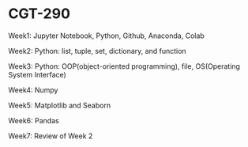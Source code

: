 # CGT-290

Week1: Jupyter Notebook, Python, Github, Anaconda, Colab <br />

Week2: Python: list, tuple, set, dictionary, and function <br />

Week3: Python: OOP(object-oriented programming), file, OS(Operating System Interface) <br />

Week4: Numpy <br />

Week5: Matplotlib and Seaborn <br />

Week6: Pandas <br />

Week7: Review of Week 2 <br />
